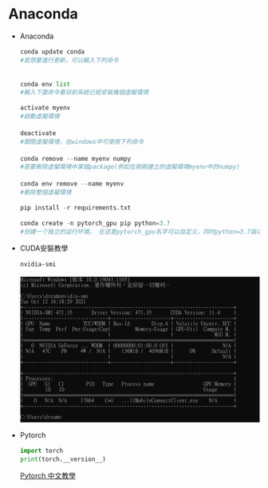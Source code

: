 # Anaconda

- Anaconda
    
    ```python
    conda update conda
    #若想要進行更新，可以輸入下列命令
    ```
    
    ```python
    
    conda env list
    #輸入下面命令看目前系統已經安裝幾個虛擬環境
    
    ```
    
    ```python
    activate myenv
    #啟動虛擬環境
    
    deactivate
    #關閉虛擬環境，在windows中可使用下列命令
    
    conda remove --name myenv numpy
    #若要刪除虛擬環境中某個package(例如在剛剛建立的虛擬環境myenv中的numpy)
    
    conda env remove --name myenv
    #刪除整個虛擬環境
    ```
    
    ```python
    pip install -r requirements.txt
    ```
    
    ```python
    conda create -n pytorch_gpu pip python=3.7
    #创建一个独立的运行环境。 在这里pytorch_gpu名字可以自定义，同时python=3.7版本
    ```
    
- CUDA安裝教學
    
    [](https://zhuanlan.zhihu.com/p/147154972)
    
    ```bash
    nvidia-smi
    ```
    
    ![Untitled](/Anaconda/Untitled.png)
    

- Pytorch
    
    ```python
    import torch
    print(torch.__version__)
    ```
    
    
    [Pytorch 中文教學](https://www.bilibili.com/video/BV1qh411U73y?p=1)
    
